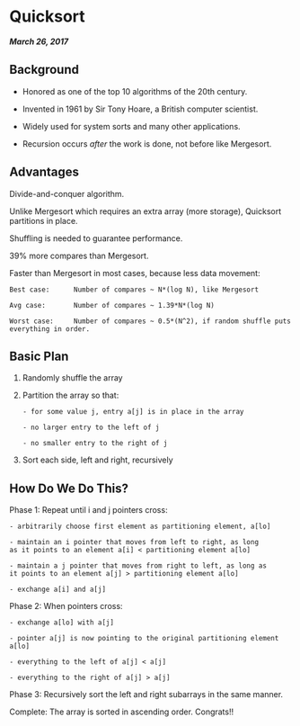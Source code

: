 # Quicksort

___March 26, 2017___

## Background

- Honored as one of the top 10 algorithms of the 20th century.

- Invented in 1961 by Sir Tony Hoare, a British computer scientist.

- Widely used for system sorts and many other applications.

- Recursion occurs _after_ the work is done, not before like Mergesort.


## Advantages

Divide-and-conquer algorithm.

Unlike Mergesort which requires an extra array (more storage), Quicksort
partitions in place.

Shuffling is needed to guarantee performance.

39% more compares than Mergesort.
 
Faster than Mergesort in most cases, because less data movement:

    Best case:      Number of compares ~ N*(log N), like Mergesort
    
    Avg case:       Number of compares ~ 1.39*N*(log N)

    Worst case:     Number of compares ~ 0.5*(N^2), if random shuffle puts everything in order.


## Basic Plan

1.  Randomly shuffle the array

2.  Partition the array so that:

        - for some value j, entry a[j] is in place in the array
        
        - no larger entry to the left of j
        
        - no smaller entry to the right of j

3.  Sort each side, left and right, recursively

## How Do We Do This?

Phase 1:  Repeat until i and j pointers cross:

    - arbitrarily choose first element as partitioning element, a[lo]
    
    - maintain an i pointer that moves from left to right, as long
    as it points to an element a[i] < partitioning element a[lo]
    
    - maintain a j pointer that moves from right to left, as long as 
    it points to an element a[j] > partitioning element a[lo]

    - exchange a[i] and a[j]

Phase 2:  When pointers cross:

    - exchange a[lo] with a[j]

    - pointer a[j] is now pointing to the original partitioning element a[lo]

    - everything to the left of a[j] < a[j]

    - everything to the right of a[j] > a[j]

Phase 3:   Recursively sort the left and right subarrays in the same manner.

Complete:  The array is sorted in ascending order.  Congrats!!
